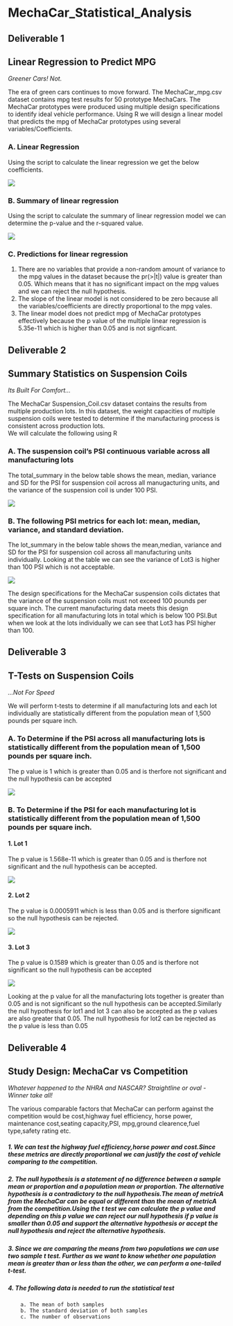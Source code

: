 # MechaCar_Statistical_Analysis

## Deliverable 1 
## Linear Regression to Predict MPG  
*Greener Cars! Not.*

The era of green cars continues to move forward.  The MechaCar_mpg.csv dataset contains mpg test results for 50 prototype MechaCars. The MechaCar prototypes were produced using multiple design specifications to identify ideal vehicle performance. Using R we will design a linear model that predicts the mpg of MechaCar prototypes using several variables/Coefficients.
### A. Linear Regression
Using the script to calculate the linear regression we get the below coefficients.

![](https://github.com/Akshaya-Kamble/MechaCar_Statistical_Analysis/blob/main/Reference%20Images/Linear%20Regression.PNG)

### B. Summary of linear regression
Using the script to calculate the summary of linear regression model we can determine the p-value and the r-squared value. 

![](https://github.com/Akshaya-Kamble/MechaCar_Statistical_Analysis/blob/main/Reference%20Images/Summary%20Linear%20Regression.PNG)

### C. Predictions for linear regression
1. There are no variables that provide a non-random amount of variance to the mpg values in the dataset because the pr(>|t|) value is greater than 0.05. Which means that it has no significant impact on the mpg values and we can reject the null hypothesis.
2. The slope of the linear model is not considered to be zero because all the variables/coefficients are directly proportional to the mpg vales.
3. The linear model does not predict mpg of MechaCar prototypes effectively because the p value of the multiple linear regression is 5.35e-11 which is higher than 0.05 and is not signficant.

## Deliverable 2 
## Summary Statistics on Suspension Coils   
*Its Built For Comfort...*  

The MechaCar Suspension_Coil.csv dataset contains the results from multiple production lots. In this dataset, the weight capacities of multiple suspension coils were tested to determine if the manufacturing process is consistent across production lots.  
We will calculate the following using R

### A. The suspension coil’s PSI continuous variable across all manufacturing lots
The total_summary in the below table shows the mean, median, variance and SD for the PSI for suspension coil across all manugacturing units, and the variance of the suspension coil is under 100 PSI.

![](https://github.com/Akshaya-Kamble/MechaCar_Statistical_Analysis/blob/main/Reference%20Images/total_summary.PNG)

### B. The following PSI metrics for each lot: mean, median, variance, and standard deviation.
The lot_summary in the below table shows the mean,median, variance and SD for the PSI for suspension coil across all manufacturing units individually. Looking at the table we can see the variance of Lot3 is higher than 100 PSI which is not acceptable.

![](https://github.com/Akshaya-Kamble/MechaCar_Statistical_Analysis/blob/main/Reference%20Images/lot_summary.PNG)

The design specifications for the MechaCar suspension coils dictates that the variance of the suspension coils must not exceed 100 pounds per square inch.
The current manufacturing data meets this design specification for all manufacturing lots in total which is below 100 PSI.But when we look at the lots individually we can see that Lot3 has PSI higher than 100.  

 
## Deliverable 3 
## T-Tests on Suspension Coils  
*...Not For Speed*

We will perform t-tests to determine if all manufacturing lots and each lot individually are statistically different from the population mean of 1,500 pounds per square inch.
### A. To Determine if the PSI across all manufacturing lots is statistically different from the population mean of 1,500 pounds per square inch.
The p value is 1 which is greater than 0.05 and is therfore not significant and the null hypothesis can be accepted

![](https://github.com/Akshaya-Kamble/MechaCar_Statistical_Analysis/blob/main/Reference%20Images/t_test.PNG)

### B. To Determine if the PSI for each manufacturing lot is statistically different from the population mean of 1,500 pounds per square inch.
#### 1. Lot 1
The p value is 1.568e-11 which is greater than 0.05 and is therfore not significant and the null hypothesis can be accepted.

![](https://github.com/Akshaya-Kamble/MechaCar_Statistical_Analysis/blob/main/Reference%20Images/t_test_lot1.PNG)

#### 2. Lot 2
The p value is 0.0005911 which is less than 0.05 and is therfore significant so the null hypothesis can be rejected.

![](https://github.com/Akshaya-Kamble/MechaCar_Statistical_Analysis/blob/main/Reference%20Images/t_test_lot2.PNG)

#### 3. Lot 3
The p value is 0.1589 which is greater than 0.05 and is therfore not significant so the null hypothesis can be accepted

![](https://github.com/Akshaya-Kamble/MechaCar_Statistical_Analysis/blob/main/Reference%20Images/t_test_lot3.PNG)

Looking at the p value for all the manufacturing lots together is greater than 0.05 and is not significant so the null hypothesis can be accepted.Similarly the null hypothesis for lot1 and lot 3 can also be accepted as the p values are also greater that 0.05. The null hypothesis for lot2 can be rejected as the p value is less than 0.05 

## Deliverable 4
## Study Design: MechaCar vs Competition   
*Whatever happened to the NHRA and NASCAR?   Straightline or oval - Winner take all!*

The various comparable factors that MechaCar can perform against the competition would be cost,highway fuel efficiency, horse power, maintenance cost,seating capacity,PSI, mpg,ground clearence,fuel type,safety rating etc.

##### 1. We can test the highway fuel efficiency,horse power and cost.Since these metrics are directly proportional we can justify the cost of vehicle comparing to the competition.
##### 2. The null hypothesis is a statement of no difference between a sample mean or proportion and a population mean or proportion. The alternative hypothesis is a contradictory to the null hypothesis.The mean of metricA from the MechaCar can be equal or different than the mean of metricA from the competition.Using the t test we can calculate the p value and depending on this p value we can reject our null hypothesis if p value is smaller than 0.05 and support the alternative hypothesis or accept the null hypothesis and reject the alternative hypothesis.
##### 3. Since we are comparing the means from two populations we can use two sample t test. Further as we want to know whether one population mean is greater than or less than the other, we can perform a one-tailed t-test.
##### 4. The following data is needed to run the statistical test
		a. The mean of both samples
		b. The standard deviation of both samples
		c. The number of observations

